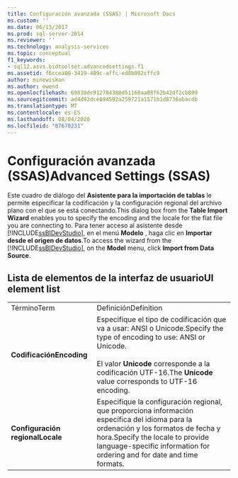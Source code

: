```yaml
---
title: Configuración avanzada (SSAS) | Microsoft Docs
ms.custom: ''
ms.date: 06/13/2017
ms.prod: sql-server-2014
ms.reviewer: ''
ms.technology: analysis-services
ms.topic: conceptual
f1_keywords:
- sql12.asvs.bidtoolset.advancedsettings.f1
ms.assetid: f6ccea00-3419-489c-affc-ed8b002cffc9
author: minewiskan
ms.author: owend
ms.openlocfilehash: 69839dc912784380d51160aa08f62b42df2cb899
ms.sourcegitcommit: ad4d92dce894592a259721a1571b1d8736abacdb
ms.translationtype: MT
ms.contentlocale: es-ES
ms.lasthandoff: 08/04/2020
ms.locfileid: "87670231"
---
```

# <a name="advanced-settings-ssas"></a><span data-ttu-id="1079c-102">Configuración avanzada (SSAS)</span><span class="sxs-lookup"><span data-stu-id="1079c-102">Advanced Settings (SSAS)</span></span>
  <span data-ttu-id="1079c-103">Este cuadro de diálogo del **Asistente para la importación de tablas** le permite especificar la codificación y la configuración regional del archivo plano con el que se está conectando.</span><span class="sxs-lookup"><span data-stu-id="1079c-103">This dialog box from the **Table Import Wizard** enables you to specify the encoding and the locale for the flat file you are connecting to.</span></span> <span data-ttu-id="1079c-104">Para tener acceso al asistente desde [!INCLUDE[ssBIDevStudio](../includes/ssbidevstudio-md.md)], en el menú **Modelo** , haga clic en **Importar desde el origen de datos**.</span><span class="sxs-lookup"><span data-stu-id="1079c-104">To access the wizard from the [!INCLUDE[ssBIDevStudio](../includes/ssbidevstudio-md.md)], on the **Model** menu, click **Import from Data Source**.</span></span>  
  
## <a name="ui-element-list"></a><span data-ttu-id="1079c-105">Lista de elementos de la interfaz de usuario</span><span class="sxs-lookup"><span data-stu-id="1079c-105">UI element list</span></span>  
  
|||  
|-|-|  
|<span data-ttu-id="1079c-106">Término</span><span class="sxs-lookup"><span data-stu-id="1079c-106">Term</span></span>|<span data-ttu-id="1079c-107">Definición</span><span class="sxs-lookup"><span data-stu-id="1079c-107">Definition</span></span>|  
|<span data-ttu-id="1079c-108">**Codificación**</span><span class="sxs-lookup"><span data-stu-id="1079c-108">**Encoding**</span></span>|<span data-ttu-id="1079c-109">Especifique el tipo de codificación que va a usar: ANSI o Unicode.</span><span class="sxs-lookup"><span data-stu-id="1079c-109">Specify the type of encoding to use: ANSI or Unicode.</span></span><br /><br /> <span data-ttu-id="1079c-110">El valor **Unicode** corresponde a la codificación UTF-16.</span><span class="sxs-lookup"><span data-stu-id="1079c-110">The **Unicode** value corresponds to UTF-16 encoding.</span></span>|  
|<span data-ttu-id="1079c-111">**Configuración regional**</span><span class="sxs-lookup"><span data-stu-id="1079c-111">**Locale**</span></span>|<span data-ttu-id="1079c-112">Especifique la configuración regional, que proporciona información específica del idioma para la ordenación y los formatos de fecha y hora.</span><span class="sxs-lookup"><span data-stu-id="1079c-112">Specify the locale to provide language-specific information for ordering and for date and time formats.</span></span>|  
  
  
